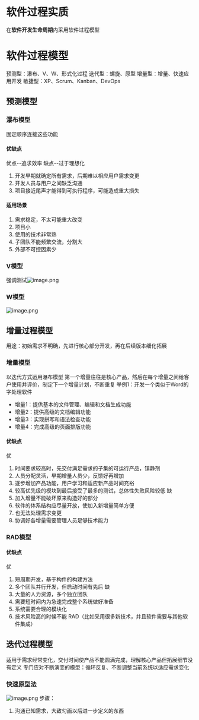 # 软件过程实质
在**软件开发生命周期**内采用软件过程模型
# 软件过程模型
 预测型：瀑布、V、W、形式化过程
 迭代型：螺旋、原型
 增量型：增量、快速应用开发
 敏捷型：XP、Scrum、Kanban、DevOps
## 预测模型
### 瀑布模型
固定顺序连接这些功能
#### 优缺点
优点--追求效率
缺点--过于理想化
1. 开发早期就确定所有需求，后期难以相应用户需求变更
2. 开发人员与用户之间缺乏沟通
3. 项目接近尾声才能得到可执行程序，可能造成重大损失
#### 适用场景
1. 需求稳定，不太可能重大改变
2. 项目小
3. 使用的技术非常熟
4. 子团队不能频繁交流，分割大
5. 外部不可控因素少
### V模型
强调测试![image.png](https://s2.loli.net/2024/06/20/8OQNsVIaAblHd2n.png)
### W模型
![image.png](https://s2.loli.net/2024/06/20/UN7uyCKHALqIWOe.png)

## 增量过程模型
用途：初始需求不明确，先进行核心部分开发，再在后续版本细化拓展
### 增量模型
以迭代方式运用瀑布模型
第一个增量往往是核心产品，然后在每个增量之间给客户使用并评价，制定下一个增量计划，不断重复
举例1：开发一个类似于Word的字处理软件
- 增量1：提供基本的文件管理、编辑和文档生成功能
- 增量2：提供高级的文档编辑功能
- 增量3：实现拼写和语法检查功能
- 增量4：完成高级的页面排版功能
#### 优缺点
优
1. 时间要求较高时，先交付满足需求的子集的可运行产品，镇静剂
2. 人员分配灵活，早期增量人员少，反馈好再增加
3. 逐步增加产品功能，用户学习和适应新产品时间充裕
4. 较高优先级的模块到最后接受了最多的测试，总体性失败风险较低
缺
1. 加入增量不能破坏原来构造好的部分
2. 软件的体系结构应尽量开放，使加入新增量简单方便
3. 也无法处理需求变更
4. 协调好各增量需要管理人员足够技术能力
### RAD模型
#### 优缺点
优
1. 短周期开发，基于构件的构建方法
2. 多个团队并行开发，但启动时间有先后
缺
1. 大量的人力资源，多个独立团队
2. 需要短时间内为急速完成整个系统做好准备
3. 系统需要合理的模块化
4. 技术风险高的时候不能 RAD（比如采用很多新技术，并且软件需要与其他软件集成）
## 迭代过程模型
适用于需求经常变化，交付时间使产品不能圆满完成，理解核心产品但拓展细节没有定义
专门应对不断演变的模型：循环反复、不断调整当前系统以适应需求变化
### 快速原型法
![image.png](https://s2.loli.net/2024/06/20/Cny17VUvTu4Y9PW.png)
步骤： 
1. 沟通已知需求，大致勾画以后进一步定义的东西